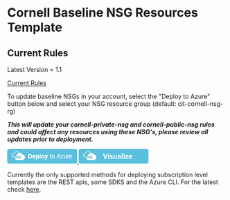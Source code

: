 # Cornell Baseline NSG Resources Template

## Current Rules
Latest Version = 1.1

[Current Rules](https://confluence.cornell.edu/display/CLOUD/Cornell+Azure+Network+Security+Groups)

To update baseline NSGs in your account, select the "Deploy to Azure" button below and select your NSG resource group (default: cit-cornell-nsg-rg)

***This will update your cornell-private-nsg and cornell-public-nsg rules and could affect any resources using these NSG's, please review all updates prior to deployment.***

<a href="https://portal.azure.com/#create/Microsoft.Template/uri/https%3A%2F%2Fraw.githubusercontent.com%2FCU-CommunityApps%2Fct-az-templates%2Fmaster%2Frg-level%2Fnsg-resources%2Fazuredeploy.json" target="_blank">
<img src="https://raw.githubusercontent.com/CU-CommunityApps/ct-az-templates/master/images/deploytoazure.png"/>
</a>
<a href="http://armviz.io/#/?load=https%3A%2F%2Fraw.githubusercontent.com%2FCU-CommunityApps%2Fct-az-templates%2Fmaster%2Frg-level%2Fnsg-resources%2Fazuredeploy.json" target="_blank">
<img src="https://raw.githubusercontent.com/CU-CommunityApps/ct-az-templates/master/images/visualizebutton.png"/>
</a>

Currently the only supported methods for deploying subscription level templates are the REST apis, some SDKS and the Azure CLI.  For the latest check [here](https://docs.microsoft.com/en-us/azure/azure-resource-manager/create-resource-group-in-template#create-empty-resource-group).
